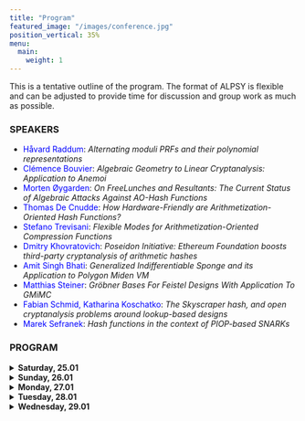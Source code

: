 ```yaml
---
title: "Program"
featured_image: "/images/conference.jpg"
position_vertical: 35%
menu:
  main:
    weight: 1
---
```

This is a tentative outline of the program. The format of ALPSY is flexible and can be adjusted to provide time for discussion and group 
work as much as possible. 

### SPEAKERS
- <span style="color:blue">Håvard Raddum</span>: 
*Alternating moduli PRFs and their polynomial representations*
- <span style="color:blue">Clémence Bouvier</span>: 
*Algebraic Geometry to Linear Cryptanalysis: Application to Anemoi*
- <span style="color:blue">Morten Øygarden</span>:
*On FreeLunches and Resultants: The Current Status of Algebraic Attacks Against AO-Hash Functions*
- <span style="color:blue">Thomas De Cnudde</span>:
*How Hardware-Friendly are Arithmetization-Oriented Hash Functions?*
- <span style="color:blue">Stefano Trevisani</span>:
*Flexible Modes for Arithmetization-Oriented Compression Functions*
- <span style="color:blue">Dmitry Khovratovich</span>:
*Poseidon Initiative: Ethereum Foundation boosts third-party cryptanalysis of arithmetic hashes*
- <span style="color:blue">Amit Singh Bhati</span>: 
*Generalized Indifferentiable Sponge and its Application to Polygon Miden VM*
- <span style="color:blue">Matthias Steiner</span>: 
*Gröbner Bases For Feistel Designs With Application To GMiMC*
- <span style="color:blue">Fabian Schmid, Katharina Koschatko</span>: 
*The Skyscraper hash, and open cryptanalysis problems around lookup-based designs*
- <span style="color:blue">Marek Sefranek</span>: 
*Hash functions in the context of PIOP-based SNARKs*

### PROGRAM

<details><summary><b>Saturday, 25.01</b></summary>

##### 17:30 Welcome drink

</details>

<details><summary><b>Sunday, 26.01</b></summary>

##### 9:00 - 10:30 Invited talks 1
##### 10:30 - 11:00 Coffee break
##### 11:00 - 12:30 Invited talks 2 
##### 12:30 - 14:00 Lunch
##### 14:00 - 15:30 Group work
##### 15:30 - 16:00 Coffee break
##### 16:00 - 17:00 Group work
##### 19:00 Dinner

</details>

 

<details><summary><b>Monday, 27.01</b></summary>

##### 9:00 - 10:30 Industry invited talks 1
##### 10:30 - 11:00 Coffee break
##### 11:00 - 12:30 Industry invited talks 2 
##### 12:30 - 14:00 Lunch
##### 14:00 - 15:30 Group work
##### 15:30 - 16:00 Coffee break
##### 16:00 - 17:00 Group work
##### 19:00 Dinner

</details>

<details><summary><b>Tuesday, 28.01</b></summary>

##### 9:00 - 10:30 Group work
##### 10:30 - 11:00 Coffee break
##### 11:00 - 12:30 Group work 
##### 12:30 - 14:00 Lunch
##### 14:00 - 15:30 Group work
##### Social event
##### 19:00 Dinner

</details>


<details><summary><b>Wednesday, 29.01</b></summary>


##### 9:00 - 10:30 Presentation of results
##### 10:30 - 11:00 Coffee break
##### 11:00 - 12:30 Presentation of results 
##### 12:30 - 14:00 Lunch and adjourn


</details>

 





